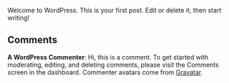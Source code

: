 Welcome to WordPress. This is your first post. Edit or delete it, then start writing!

## Comments

**A WordPress Commenter**: Hi, this is a comment. To get started with moderating, editing, and deleting comments, please visit the Comments screen in the dashboard. Commenter avatars come from [Gravatar](https://gravatar.com/).